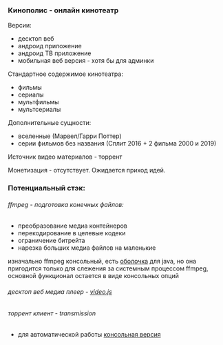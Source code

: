 ### Кинополис - онлайн кинотеатр

Версии:
- десктоп веб
- андроид приложение
- андроид ТВ приложение
- мобильная веб версия - хотя бы для админки

Стандартное содержимое кинотеатра:
- фильмы
- сериалы
- мультфильмы
- мультсериалы

Дополнительные сущности:
- вселенные (Марвел/Гарри Поттер)
- серии фильмов без названия (Сплит 2016 + 2 фильма 2000 и 2019)

Источник видео материалов - торрент

Монетизация - отсутствует. Ожидается приход идей.

### Потенциальный стэк:
###### ffmpeg - подготовка конечных файлов:
- преобразование медиа контейнеров
- перекодирование в целевые кодеки
- ограничение битрейта
- нарезка больших медиа файлов на маленькие

изначально ffmpeg консольный, есть [оболочка](https://github.com/bramp/ffmpeg-cli-wrapper) для java, но она пригодится только для слежения за системным процессом ffmpeg, основной функционал остается в виде консольных опций

###### десктоп веб медиа плеер - [video.js](https://videojs.com/)
###### торрент клиент - transmission
- для автоматической работы [консольная версия](https://cli-ck.io/transmission-cli-user-guide/)
